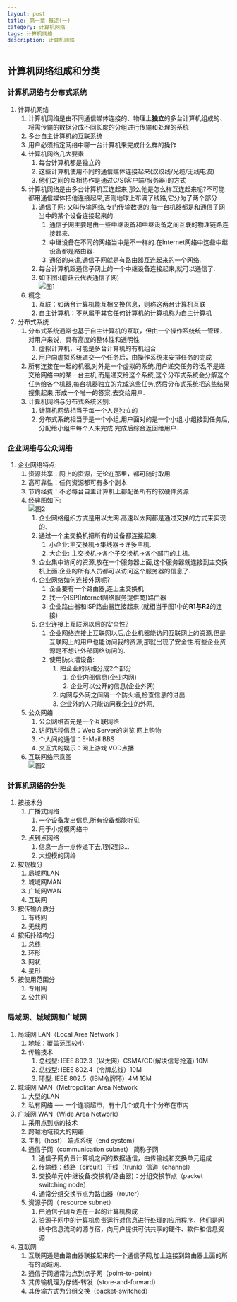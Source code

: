 ```yaml
---
layout: post
title: 第一章 概述(一)
category: 计算机网络
tags: 计算机网络
description: 计算机网络
---
```

## 计算机网络组成和分类

### 计算机网络与分布式系统
1. 计算机网络
    1. 计算机网络是由不同通信媒体连接的、物理上**独立**的多台计算机组成的、将需传输的数据分成不同长度的分组进行传输和处理的系统
    2. 多台自主计算机的互联系统
    3. 用户必须指定网络中哪一台计算机来完成什么样的操作
    4. 计算机网络几大要素
        1. 每台计算机都是独立的
        2. 这些计算机使用不同的通信媒体连接起来(双绞线/光缆/无线电波)
        3. 他们之间的互相协作是通过C/S(客户端/服务器)的方式
    5. 计算机网络是由多台计算机互连起来,那么他是怎么样互连起来呢?不可能都用通信媒体把他连接起来,否则地球上布满了线路,它分为了两个部分
        1. 通信子网: 又叫传输网络,专门传输数据的,每一台机器都是和通信子网当中的某个设备连接起来的.
            1. 通信子网主要是由一些中继设备和中继设备之间互联的物理链路连接起来.
            2. 中继设备在不同的网络当中是不一样的.在Internet网络中这些中继设备都是路由器.
            3. 通俗的来讲,通信子网就是有路由器互连起来的一个网络.
        2. 每台计算机跟通信子网上的一个中继设备连接起来,就可以通信了.
        3. 如下图:(蘑菇云代表通信子网)  
            ![图1](https://gitee.com/zhonghua123/blogimgs/raw/master/img/PCNet7.png)
    6. 概念
        1. 互联：如两台计算机能互相交换信息，则称这两台计算机互联 
        2. 自主计算机：不从属于其它任何计算机的计算机称为自主计算机 
2. 分布式系统
    1. 分布式系统通常也基于自主计算机的互联，但由一个操作系统统一管理，对用户来说，具有高度的整体性和透明性
        1. 虚拟计算机，可能是多台计算机的有机组合
        2. 用户向虚拟系统递交一个任务后，由操作系统来安排任务的完成
    2. 所有连接在一起的机器,对外是一个虚拟的系统.用户递交任务的话,不是递交给网络中的某一台主机,而是递交给这个系统,这个分布式系统会分解这个任务给各个机器,每台机器独立的完成这些任务,然后分布式系统把这些结果搜集起来,形成一个唯一的答案,去交给用户.
    3. 计算机网络与分布式系统区别: 
        1. 计算机网络相当于每一个人是独立的
        2. 分布式系统相当于是一个小组,用户面对的是一个小组.小组接到任务后,分配给小组中每个人来完成.完成后综合返回给用户.
        
### 企业网络与公众网络
1. 企业网络特点:
    1. 资源共享：网上的资源，无论在那里，都可随时取用
    2. 高可靠性：任何资源都可有多个副本
    3. 节约经费：不必每台自主计算机上都配备所有的软硬件资源 
    4. 经典图如下:   
        ![图2](https://gitee.com/zhonghua123/blogimgs/raw/master/img/PCNet8.png)
        1. 企业网络组织方式是用以太网.高速以太网都是通过交换的方式来实现的.
        2. 通过一个主交换机把所有的设备都连接起来.
            1. 小企业:主交换机->集线器->许多主机. 
            2. 大企业: 主交换机->各个子交换机->各个部门的主机.
        3. 企业集中访问的资源,放在一个服务器上面,这个服务器就连接到主交换机上面.企业的所有人员都可以访问这个服务器的信息了.
        4. 企业网络如何连接外网呢? 
            1. 企业要有一个路由器,连上主交换机
            2. 找一个ISP(Internet网络服务提供商)路由器
            3. 企业路由器和ISP路由器连接起来.(就相当于图1中的**R1与R2**的连接)
        5. 企业连接上互联网以后的安全性?
            1. 企业网络连接上互联网以后,企业机器能访问互联网上的资源,但是互联网上的用户也能访问我的资源,那就出现了安全性.有些企业资源是不想让外部网络访问的.
            2. 使用防火墙设备:
                1. 把企业的网络分成2个部分
                    1. 企业内部信息(企业内网)
                    2. 企业可以公开的信息(企业外网)
                2. 内网与外网之间隔一个防火墙,检查信息的进出.
                3. 企业外的人只能访问我企业的外网,
    2. 公众网络
        1. 公众网络首先是一个互联网络
        2. 访问远程信息：Web Server的浏览    	网上购物 
        3. 个人间的通信：E-Mail  BBS 
        4. 交互式的娱乐：网上游戏  VOD点播  
    3. 互联网络示意图      
        ![图2](https://gitee.com/zhonghua123/blogimgs/raw/master/img/PCNet9.png)
        
### 计算机网络的分类
1. 按技术分
    1. 广播式网络
        1. 一个设备发出信息,所有设备都能听见
        2. 用于小规模网络中
    2. 点到点网络
        1. 信息一点一点传递下去,1到2到3...
        2. 大规模的网络
2. 按规模分
    1. 局域网LAN
    2. 城域网MAN
    3. 广域网WAN
    4. 互联网
3. 按传输介质分
    1. 有线网
    2. 无线网
4. 按拓扑结构分
    1. 总线
    2. 环形
    3. 网状
    4. 星形
5. 按使用范围分
    1. 专用网
    2. 公共网
        
### 局域网、城域网和广域网
1. 局域网 LAN（Local Area Network ）
    1. 地域：覆盖范围较小 
    2. 传输技术
        1. 总线型: IEEE 802.3（以太网）CSMA/CD(解决信号抢道) 10M
        2. 总线型: IEEE 802.4（令牌总线）10M
        3. 环型: IEEE 802.5（IBM令牌环）4M 16M
2. 城域网 MAN（Metropolitan  Area Network
    1. 大型的LAN
    2. 私有网络 ── 一个连锁超市，有十几个或几十个分布在市内
3. 广域网 WAN（Wide   Area Network）
    1. 采用点到点的技术
    2. 跨越地域较大的网络
    3. 主机（host）  端点系统（end system）
    4. 通信子网（communication subnet）  简称子网
        1. 通信子网负责计算机之间的数据通信，由传输线和交换单元组成
        2. 传输线：线路（circuit）干线（trunk）信道（channel）
        3. 交换单元(中继设备:交换机/路由器)：分组交换节点（packet switching node）
        4. 通常分组交换节点为路由器（router）
    5. 资源子网（ resource subnet）
        1. 由通信子网互连在一起的计算机构成
        2. 资源子网中的计算机负责运行对信息进行处理的应用程序，他们是网络中信息流动的源与宿，向用户提供可供共享的硬件、软件和信息资源
4. 互联网
    1. 互联网通是由路由器联接起来的一个通信子网,加上连接到路由器上面的所有的局域网.
    2. 通信子网通常为点到点子网（point-to-point）
    3. 其传输机理为存储-转发（store-and-forward）
    4. 其传输方式为分组交换（packet-switched） 
    


